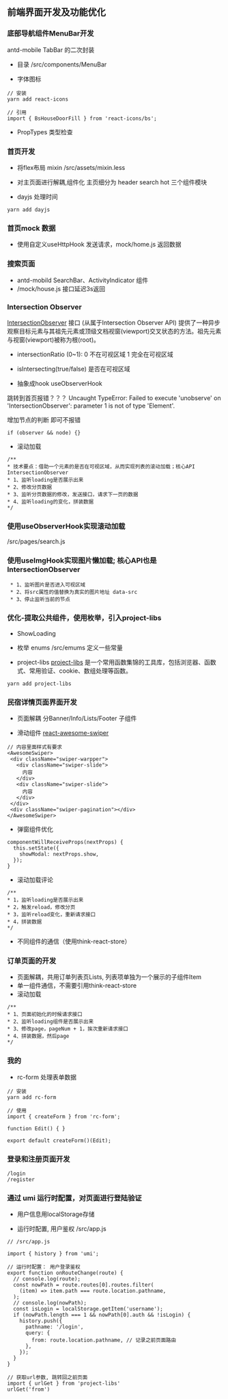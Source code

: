 ## 前端界面开发及功能优化

### 底部导航组件MenuBar开发
antd-mobile TabBar 的二次封装

- 目录
/src/components/MenuBar

- 字体图标
```
// 安装
yarn add react-icons

// 引用
import { BsHouseDoorFill } from 'react-icons/bs';

```

- PropTypes
类型检查

### 首页开发

- 将flex布局 mixin
/src/assets/mixin.less

- 对主页面进行解耦,组件化
主页细分为 header search hot 三个组件模块

- dayjs 处理时间
```
yarn add dayjs
```

### 首页mock 数据
- 使用自定义useHttpHook 发送请求，mock/home.js 返回数据

### 搜索页面
- antd-mobild SearchBar、ActivityIndicator 组件
- /mock/house.js 接口延迟3s返回

### Intersection Observer
[IntersectionObserver](https://developer.mozilla.org/zh-CN/docs/Web/API/IntersectionObserver)
接口 (从属于Intersection Observer API) 提供了一种异步观察目标元素与其祖先元素或顶级文档视窗(viewport)交叉状态的方法。祖先元素与视窗(viewport)被称为根(root)。

- intersectionRatio 
(0~1): 0 不在可视区域 1 完全在可视区域

- isIntersecting(true/false)
是否在可视区域

- 抽象成hook useObserverHook

跳转到首页报错？？？
Uncaught TypeError: Failed to execute 'unobserve' on 'IntersectionObserver': parameter 1 is not of type 'Element'.

增加节点的判断 即可不报错
```
if (observer && node) {}
```

- 滚动加载
```
/**
* 技术要点：借助一个元素的是否在可视区域，从而实现列表的滚动加载；核心API IntersectionObserver
* 1、监听loading是否展示出来
* 2、修改分页数据
* 3、监听分页数据的修改，发送接口，请求下一页的数据
* 4、监听loading的变化，拼装数据
*/
```

### 使用useObserverHook实现滚动加载
/src/pages/search.js

### 使用useImgHook实现图片懒加载; 核心API也是IntersectionObserver
```
 * 1、监听图片是否进入可视区域
 * 2、将src属性的值替换为真实的图片地址 data-src
 * 3、停止监听当前的节点
```

### 优化-提取公共组件，使用枚举，引入project-libs
- ShowLoading

- 枚举 enums
/src/emums 定义一些常量

- project-libs 
[project-libs](https://github.com/cpagejs/project-libs)
 是一个常用函数集锦的工具库，包括浏览器、函数式、常用验证、cookie、数组处理等函数。

 ```
 yarn add project-libs

 ```

 ### 民宿详情页面界面开发
 - 页面解耦 分Banner/Info/Lists/Footer 子组件

 - 滑动组件 [react-awesome-swiper](https://github.com/limingziqiang/react-awesome-swiper)
 ```
 // 内容里面样式有要求
 <AwesomeSwiper>
  <div className="swiper-warpper">
    <div className="swiper-slide">
      内容
    </div>
    <div className="swiper-slide">
      内容
    </div>
  </div>
  <div className="swiper-pagination"></div>
</AwesomeSwiper>
 ```
 
- 弹窗组件优化
```
componentWillReceiveProps(nextProps) {
  this.setState({
    showModal: nextProps.show,
  });
}
```

- 滚动加载评论
```
/**
* 1，监听loading是否展示出来
* 2，触发reload，修改分页
* 3，监听reload变化，重新请求接口
* 4，拼装数据
*/
```

- 不同组件的通信（使用think-react-store）

### 订单页面的开发

- 页面解耦，共用订单列表页Lists, 列表项单独为一个展示的子组件Item
- 单一组件通信，不需要引用think-react-store
- 滚动加载
```
/**
* 1、页面初始化的时候请求接口
* 2、监听loading组件是否展示出来
* 3、修改page，pageNum + 1，挨次重新请求接口
* 4、拼装数据，然后page
*/
```

### 我的
- rc-form 处理表单数据
```
// 安装
yarn add rc-form

// 使用
import { createForm } from 'rc-form';

function Edit() { }

export default createForm()(Edit);
```

### 登录和注册页面开发
```
/login
/register
```

### 通过 umi 运行时配置，对页面进行登陆验证

- 用户信息用localStorage存储

- 运行时配置, 用户鉴权  /src/app.js
```
// /src/app.js

import { history } from 'umi';

// 运行时配置： 用户登录鉴权
export function onRouteChange(route) {
  // console.log(route);
  const nowPath = route.routes[0].routes.filter(
    (item) => item.path === route.location.pathname,
  );
  // console.log(nowPath);
  const isLogin = localStorage.getItem('username');
  if (nowPath.length === 1 && nowPath[0].auth && !isLogin) {
    history.push({
      pathname: '/login',
      query: {
        from: route.location.pathname, // 记录之前页面路由
      },
    });
  }
}

// 获取url参数, 跳转回之前页面
import { urlGet } from 'project-libs'
urlGet('from')

```